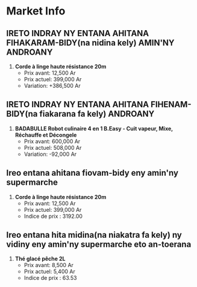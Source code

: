 # Market Info

## IRETO INDRAY NY ENTANA AHITANA FIHAKARAM-BIDY(na nidina kely) AMIN'NY ANDROANY

1. **Corde à linge haute résistance 20m**
   - Prix avant: 12,500 Ar
   - Prix actuel: 399,000 Ar
   - Variation: +386,500 Ar

## IRETO INDRAY NY ENTANA AHITANA FIHENAM-BIDY(na fiakarana fa kely) ANDROANY

1. **BADABULLE Robot culinaire 4 en 1 B.Easy - Cuit vapeur, Mixe, Réchauffe et Décongele**
   - Prix avant: 600,000 Ar
   - Prix actuel: 508,000 Ar
   - Variation: -92,000 Ar

## Ireo entana ahitana fiovam-bidy eny amin'ny supermarche

1. **Corde à linge haute résistance 20m**
   - Prix avant: 12,500 Ar
   - Prix actuel: 399,000 Ar
   - Indice de prix : 3192.00

## Ireo entana hita midina(na niakatra fa kely) ny vidiny eny amin'ny supermarche eto an-toerana

1. **Thé glacé pêche 2L**
   - Prix avant: 8,500 Ar
   - Prix actuel: 5,400 Ar
   - Indice de prix : 63.53

